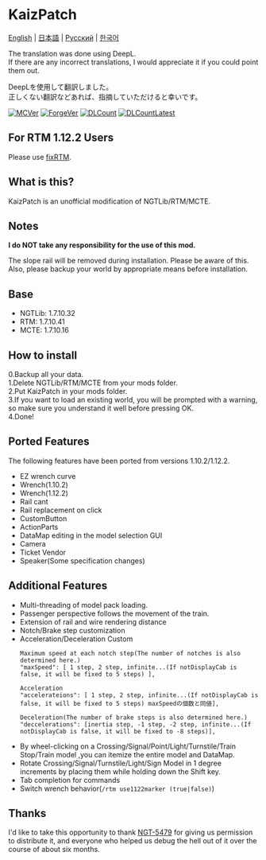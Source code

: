# KaizPatch

[English](README.md) | [日本語](README.ja.md) | [Русский](README.ru.md) | [한국어](README.ko.md)

The translation was done using DeepL.\
If there are any incorrect translations, I would appreciate it if you could point them out.

DeepLを使用して翻訳しました。\
正しくない翻訳などあれば、指摘していただけると幸いです。

[![MCVer](https://img.shields.io/badge/Minecraft-1.7.10-brightgreen)](https://www.minecraft.net/)
[![ForgeVer](https://img.shields.io/badge/Forge-10.13.4.1614-important)](https://files.minecraftforge.net/maven/net/minecraftforge/forge/index_1.7.10.html)
[![DLCount](https://img.shields.io/github/downloads/Kai-Z-JP/KaizPatchX/total)](https://github.com/Kai-Z-JP/KaizPatchX/releases)
[![DLCountLatest](https://img.shields.io/github/downloads/Kai-Z-JP/KaizPatchX/latest/total)](https://github.com/Kai-Z-JP/KaizPatchX/releases/latest)

## For RTM 1.12.2 Users

Please use [fixRTM](https://www.curseforge.com/minecraft/mc-mods/fixrtm).

## What is this?

KaizPatch is an unofficial modification of NGTLib/RTM/MCTE.

## Notes

**I do NOT take any responsibility for the use of this mod.**

The slope rail will be removed during installation. Please be aware of this. Also, please backup your world by
appropriate means before installation.

## Base

- NGTLib: 1.7.10.32
- RTM: 1.7.10.41
- MCTE: 1.7.10.16

## How to install

0.Backup all your data.\
1.Delete NGTLib/RTM/MCTE from your mods folder.\
2.Put KaizPatch in your mods folder.\
3.If you want to load an existing world, you will be prompted with a warning, so make sure you understand it well before pressing OK.\
4.Done!

## Ported Features

The following features have been ported from versions 1.10.2/1.12.2.

- EZ wrench curve
- Wrench(1.10.2)
- Wrench(1.12.2)
- Rail cant
- Rail replacement on click
- CustomButton
- ActionParts
- DataMap editing in the model selection GUI
- Camera
- Ticket Vendor
- Speaker(Some specification changes)

## Additional Features
- Multi-threading of model pack loading.
- Passenger perspective follows the movement of the train.
- Extension of rail and wire rendering distance
- Notch/Brake step customization
- Acceleration/Deceleration Custom
  ```
  Maximum speed at each notch step(The number of notches is also determined here.)
  "maxSpeed": [ 1 step, 2 step, infinite...(If notDisplayCab is false, it will be fixed to 5 steps) ],

  Acceleration
  "accelerateions": [ 1 step, 2 step, infinite...(If notDisplayCab is false, it will be fixed to 5 steps) maxSpeedの個数と同値],

  Deceleration(The number of brake steps is also determined here.)
  "deccelerations": [inertia step, -1 step, -2 step, infinite...(If notDisplayCab is false, it will be fixed to -8 steps)],
  ```
- By wheel-clicking on a Crossing/Signal/Point/Light/Turnstile/Train Stop/Train model ,you can itemize the entire model and DataMap.
- Rotate Crossing/Signal/Turnstile/Light/Sign Model in 1 degree increments by placing them while holding down the Shift key.
- Tab completion for commands
- Switch wrench behavior(`/rtm use1122marker (true|false)`)

## Thanks
I'd like to take this opportunity to thank [NGT-5479](https://twitter.com/ngt5479) for giving us permission to distribute it, and everyone who helped us debug the hell out of it over the course of about six months.

